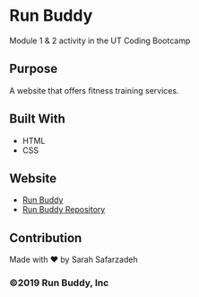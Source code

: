 # Run Buddy
Module 1 & 2 activity in the UT Coding Bootcamp

## Purpose
A website that offers fitness training services.

## Built With
* HTML
* CSS

## Website
* [Run Buddy](https://lernantino.github.io/run-buddy/)
* [Run Buddy Repository](https://github.com/Sarah-Safarzadeh/run-buddy/)

## Contribution
Made with ❤️ by Sarah Safarzadeh

### ©️2019 Run Buddy, Inc
